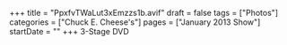 +++
title = "PpxfvTWaLut3xEmzzs1b.avif"
draft = false
tags = ["Photos"]
categories = ["Chuck E. Cheese's"]
pages = ["January 2013 Show"]
startDate = ""
+++
3-Stage DVD
